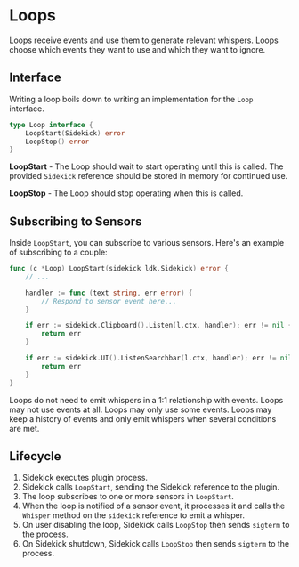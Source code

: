 # Loops

Loops receive events and use them to generate relevant whispers. Loops choose which events they want to use and which they want to ignore.

## Interface

Writing a loop boils down to writing an implementation for the `Loop` interface.

```go
type Loop interface {
	LoopStart(Sidekick) error
	LoopStop() error
}
```

**LoopStart** - The Loop should wait to start operating until this is called. The provided `Sidekick` reference should be stored in memory for continued use.

**LoopStop** - The Loop should stop operating when this is called.

## Subscribing to Sensors

Inside `LoopStart`, you can subscribe to various sensors. Here's an example of subscribing to a couple:

```go
func (c *Loop) LoopStart(sidekick ldk.Sidekick) error {
	// ...

	handler := func (text string, err error) {
		// Respond to sensor event here...
	}

	if err := sidekick.Clipboard().Listen(l.ctx, handler); err != nil {
		return err
	}

	if err := sidekick.UI().ListenSearchbar(l.ctx, handler); err != nil {
		return err
	}
}
```

Loops do not need to emit whispers in a 1:1 relationship with events. Loops may not use events at all. Loops may only use some events. Loops may keep a history of events and only emit whispers when several conditions are met.

## Lifecycle

1. Sidekick executes plugin process.
1. Sidekick calls `LoopStart`, sending the Sidekick reference to the plugin.
1. The loop subscribes to one or more sensors in `LoopStart`.
1. When the loop is notified of a sensor event, it processes it and calls the `Whisper` method on the `sidekick` reference to emit a whisper.
1. On user disabling the loop, Sidekick calls `LoopStop` then sends `sigterm` to the process.
1. On Sidekick shutdown, Sidekick calls `LoopStop` then sends `sigterm` to the process.